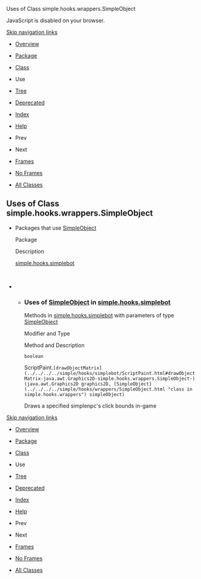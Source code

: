 Uses of Class simple.hooks.wrappers.SimpleObject   <!-- try { if (location.href.indexOf('is-external=true') == -1) { parent.document.title="Uses of Class simple.hooks.wrappers.SimpleObject"; } } catch(err) { } //-->

JavaScript is disabled on your browser.

[Skip navigation links](#skip.navbar.top "Skip navigation links")

*   [Overview](../../../../overview-summary.html)
*   [Package](../package-summary.html)
*   [Class](../../../../simple/hooks/wrappers/SimpleObject.html "class in simple.hooks.wrappers")
*   Use
*   [Tree](../package-tree.html)
*   [Deprecated](../../../../deprecated-list.html)
*   [Index](../../../../index-files/index-1.html)
*   [Help](../../../../help-doc.html)

*   Prev
*   Next

*   [Frames](../../../../index.html?simple/hooks/wrappers/class-use/SimpleObject.html)
*   [No Frames](SimpleObject.html)

*   [All Classes](../../../../allclasses-noframe.html)

<!-- allClassesLink = document.getElementById("allclasses\_navbar\_top"); if(window==top) { allClassesLink.style.display = "block"; } else { allClassesLink.style.display = "none"; } //-->

Uses of Class  
simple.hooks.wrappers.SimpleObject
--------------------------------------------------

*   Packages that use [SimpleObject](../../../../simple/hooks/wrappers/SimpleObject.html "class in simple.hooks.wrappers") 
    
    Package
    
    Description
    
    [simple.hooks.simplebot](#simple.hooks.simplebot)
    
     
    
*   *   ### Uses of [SimpleObject](../../../../simple/hooks/wrappers/SimpleObject.html "class in simple.hooks.wrappers") in [simple.hooks.simplebot](../../../../simple/hooks/simplebot/package-summary.html)
        
        Methods in [simple.hooks.simplebot](../../../../simple/hooks/simplebot/package-summary.html) with parameters of type [SimpleObject](../../../../simple/hooks/wrappers/SimpleObject.html "class in simple.hooks.wrappers") 
        
        Modifier and Type
        
        Method and Description
        
        `boolean`
        
        ScriptPaint.`[drawObjectMatrix](../../../../simple/hooks/simplebot/ScriptPaint.html#drawObjectMatrix-java.awt.Graphics2D-simple.hooks.wrappers.SimpleObject-)(java.awt.Graphics2D graphics2D, [SimpleObject](../../../../simple/hooks/wrappers/SimpleObject.html "class in simple.hooks.wrappers") simpleObject)`
        
        Draws a specified simplenpc's click bounds in-game
        

[Skip navigation links](#skip.navbar.bottom "Skip navigation links")

*   [Overview](../../../../overview-summary.html)
*   [Package](../package-summary.html)
*   [Class](../../../../simple/hooks/wrappers/SimpleObject.html "class in simple.hooks.wrappers")
*   Use
*   [Tree](../package-tree.html)
*   [Deprecated](../../../../deprecated-list.html)
*   [Index](../../../../index-files/index-1.html)
*   [Help](../../../../help-doc.html)

*   Prev
*   Next

*   [Frames](../../../../index.html?simple/hooks/wrappers/class-use/SimpleObject.html)
*   [No Frames](SimpleObject.html)

*   [All Classes](../../../../allclasses-noframe.html)

<!-- allClassesLink = document.getElementById("allclasses\_navbar\_bottom"); if(window==top) { allClassesLink.style.display = "block"; } else { allClassesLink.style.display = "none"; } //-->